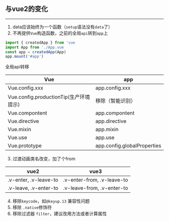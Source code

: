 ## 与vue2的变化
---
1. data应该始终为一个函数（`setup`语法没有`data`了）
2. 不再提供`Vue`构造函数，之前的全局`api`转到`app`上
```js
import { createdApp } from 'vue
import App from './App.vue
const app = createdApp(App)
app.mount('#app')
```
全局api转移

| Vue | app |
| --- | --- |
| Vue.config.xxx | app.config.xxx |
| Vue.config.productionTip(生产环境提示) | 移除（智能识别） |
| Vue.compontent | app.compontent |
| Vue.directive | app.directive |
| Vue.mixin | app.mixin |
| Vue.use | app.use |
| Vue.prototype | app.config.globalProperties |

3. 过渡动画类名改变，加了个from

| vue2 | vue3 |
| --- | --- |
| .v-enter, .v-leave-to | .v-enter-from, .v-leave-to |
| .v-leave, .v-enter-to | .v-leave-from, .v-enter-to |

4. 移除`keycode`，如`@keyup.13` 兼容性问题
5. 移除 `.native`修饰符
6. 移除过滤器 `filter`，建议改用方法或者计算属性
